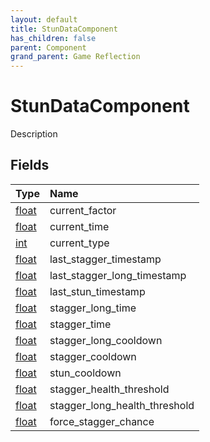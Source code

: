 ```yaml
---
layout: default
title: StunDataComponent
has_children: false
parent: Component
grand_parent: Game Reflection
---
```

# StunDataComponent
Description 

## Fields

| Type | Name |
|:----------|:--------------|
| [float](/riftbreaker-wiki/docs/game-reflection/components/float/) | current_factor |
| [float](/riftbreaker-wiki/docs/game-reflection/components/float/) | current_time |
| [int](/riftbreaker-wiki/docs/game-reflection/enums/int/) | current_type |
| [float](/riftbreaker-wiki/docs/game-reflection/components/float/) | last_stagger_timestamp |
| [float](/riftbreaker-wiki/docs/game-reflection/components/float/) | last_stagger_long_timestamp |
| [float](/riftbreaker-wiki/docs/game-reflection/components/float/) | last_stun_timestamp |
| [float](/riftbreaker-wiki/docs/game-reflection/components/float/) | stagger_long_time |
| [float](/riftbreaker-wiki/docs/game-reflection/components/float/) | stagger_time |
| [float](/riftbreaker-wiki/docs/game-reflection/components/float/) | stagger_long_cooldown |
| [float](/riftbreaker-wiki/docs/game-reflection/components/float/) | stagger_cooldown |
| [float](/riftbreaker-wiki/docs/game-reflection/components/float/) | stun_cooldown |
| [float](/riftbreaker-wiki/docs/game-reflection/components/float/) | stagger_health_threshold |
| [float](/riftbreaker-wiki/docs/game-reflection/components/float/) | stagger_long_health_threshold |
| [float](/riftbreaker-wiki/docs/game-reflection/components/float/) | force_stagger_chance |

